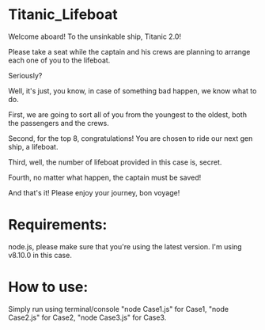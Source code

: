 # Titanic_Lifeboat

Welcome aboard! To the unsinkable ship, Titanic 2.0!

Please take a seat while the captain and his crews are planning to arrange each one of you to the lifeboat.

Seriously?

Well, it's just, you know, in case of something bad happen, we know what to do.

First, we are going to sort all of you from the youngest to the oldest, both the passengers and the crews.

Second, for the top 8, congratulations! You are chosen to ride our next gen ship, a lifeboat.

Third, well, the number of lifeboat provided in this case is, secret.

Fourth, no matter what happen, the captain must be saved!

And that's it! Please enjoy your journey, bon voyage!

# Requirements:
node.js, please make sure that you're using the latest version. I'm using v8.10.0 in this case.

# How to use:
Simply run using terminal/console "node Case1.js" for Case1, "node Case2.js" for Case2, "node Case3.js" for Case3.
